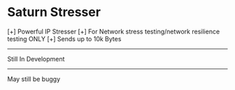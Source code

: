 # Saturn Stresser

[+] Powerful IP Stresser
[+] For Network stress testing/network resilience testing ONLY
[+] Sends up to 10k Bytes

- - - - - - - - - - - - - -
Still In Development
- - - - - - - - - - - - - -
May still be buggy

